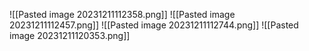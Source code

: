 ![[Pasted image 20231211112358.png]]
![[Pasted image 20231211112457.png]]
![[Pasted image 20231211112744.png]]
![[Pasted image 20231211120353.png]]
